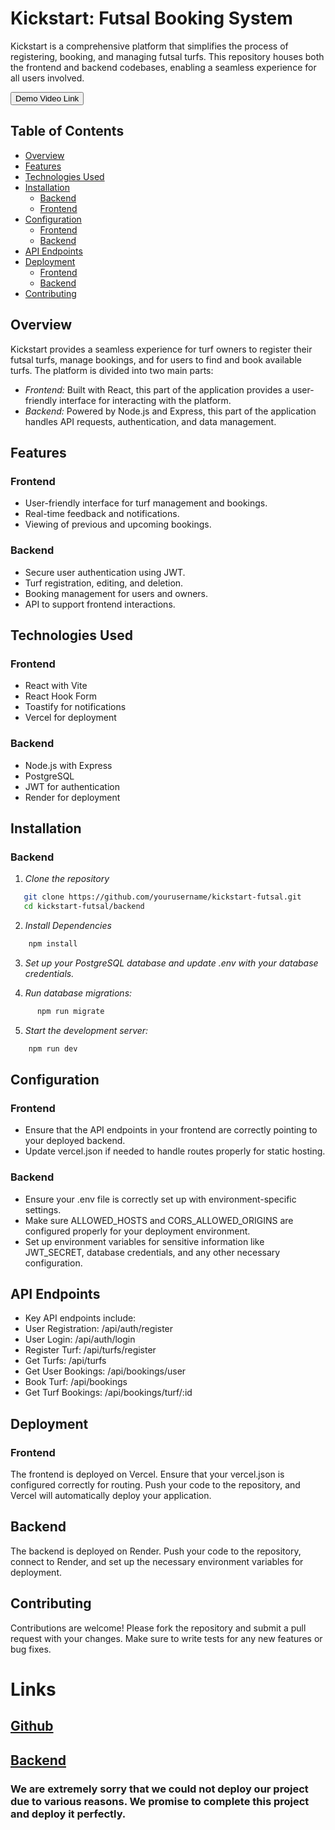 # Kickstart: Futsal Booking System

Kickstart is a comprehensive platform that simplifies the process of registering, booking, and managing futsal turfs. This repository houses both the frontend and backend codebases, enabling a seamless experience for all users involved.

<button href = "https://www.loom.com/share/69665b736adb440e8f14c98f7e088a7f?sid=3a23c583-a9f4-46df-ab72-fc82803bb8d6">Demo Video Link</button>

## Table of Contents

- [Overview](#overview)
- [Features](#features)
- [Technologies Used](#technologies-used)
- [Installation](#installation)
  - [Backend](#backend)
  - [Frontend](#frontend)
- [Configuration](#configuration)
  - [Frontend](#frontend-1)
  - [Backend](#backend-1)
- [API Endpoints](#api-endpoints)
- [Deployment](#deployment)
  - [Frontend](#frontend-2)
  - [Backend](#backend-2)
- [Contributing](#contributing)

## Overview

Kickstart provides a seamless experience for turf owners to register their futsal turfs, manage bookings, and for users to find and book available turfs. The platform is divided into two main parts:

- *Frontend:* Built with React, this part of the application provides a user-friendly interface for interacting with the platform.
- *Backend:* Powered by Node.js and Express, this part of the application handles API requests, authentication, and data management.

## Features

### Frontend
- User-friendly interface for turf management and bookings.
- Real-time feedback and notifications.
- Viewing of previous and upcoming bookings.

### Backend
- Secure user authentication using JWT.
- Turf registration, editing, and deletion.
- Booking management for users and owners.
- API to support frontend interactions.

## Technologies Used

### Frontend
- React with Vite
- React Hook Form
- Toastify for notifications
- Vercel for deployment

### Backend
- Node.js with Express
- PostgreSQL
- JWT for authentication
- Render for deployment


## Installation
### Backend

1. *Clone the repository*

```bash
   git clone https://github.com/yourusername/kickstart-futsal.git
   cd kickstart-futsal/backend
```

2. *Install Dependencies*
```bash
    npm install
```

3. *Set up your PostgreSQL database and update .env with your database credentials.*

4. *Run database migrations:*
```bash
      npm run migrate
```

5. *Start the development server:*
```bash
    npm run dev
```

## Configuration
  ### Frontend
  - Ensure that the API endpoints in your frontend are correctly pointing to your deployed backend.
  - Update vercel.json if needed to handle routes properly for static hosting.
  ### Backend
  - Ensure your .env file is correctly set up with environment-specific settings.
  - Make sure ALLOWED_HOSTS and CORS_ALLOWED_ORIGINS are configured properly for your deployment environment.
  - Set up environment variables for sensitive information like JWT_SECRET, database credentials, and any other necessary configuration.


## API Endpoints
  - Key API endpoints include:
  - User Registration: /api/auth/register
  - User Login: /api/auth/login
  - Register Turf: /api/turfs/register
  - Get Turfs: /api/turfs
  - Get User Bookings: /api/bookings/user
  - Book Turf: /api/bookings
  - Get Turf Bookings: /api/bookings/turf/:id

## Deployment
### Frontend
  The frontend is deployed on Vercel. Ensure that your vercel.json is configured correctly for routing. Push your code to the repository, and Vercel will automatically deploy your application.

## Backend
  The backend is deployed on Render. Push your code to the repository, connect to Render, and set up the necessary environment variables for deployment.

## Contributing
  Contributions are welcome! Please fork the repository and submit a pull request with your changes. Make sure to write tests for any new features or bug fixes.

# Links
## [Github](github.com/AmritKandel49/futsal-booking-system)
## [Backend](https://futsal-backend-tylv.onrender.com)

### We are extremely sorry that we could not deploy our project due to various reasons. We promise to complete this project and deploy it perfectly.